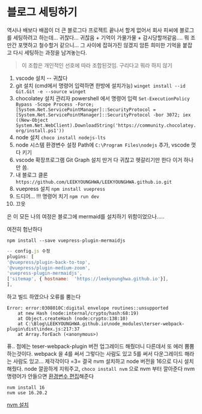 # 블로그 세팅하기

역시나 배보다 배꼽이 더 큰 블로그다
프로젝트 끝나서 할게 없어서 회사 피씨에 블로그를 세팅하려고 하는데...
귀찮다... 귀찮음 + 기억이 가물가물 + 감시당할꺼같음.... 
뭐 조만간 포맷하고 철수할거 같으니... 그 사이에 잡혀가진 않겠지
암튼 희미한 기억을 붙잡고 다시 세팅하는 과정을 남겨놓는다.

> 이 조합은 개인적인 선호에 따라 조합된것임. 구리다고 뭐라 하지 않기

1. vscode 설치 -- 귀찮다
2. git 설치 (cmd에서 명령어 입력하면 한방에 설치가능)
	`winget install --id Git.Git -e --source winget`
3. chocolatey 설치 
관리자 powershell 에서 명령어 입력 `Set-ExecutionPolicy Bypass -Scope Process -Force; [System.Net.ServicePointManager]::SecurityProtocol = [System.Net.ServicePointManager]::SecurityProtocol -bor 3072; iex ((New-Object System.Net.WebClient).DownloadString('https://community.chocolatey.org/install.ps1'))` 
5. node 설치 `choco install nodejs-lts`
6. node 시스템 환경변수 설정 Path에 `C:\Program Files\nodejs` 추가, vscode 껏다 키기
7. vscode 확장프로그램 Git Graph 설치
	딴거 다 귀찮고 헷갈리기만 한다 이거 하나만 씀.
8. 내 블로그 클론 `https://github.com/LEEKYOUNGHWA/LEEKYOUNGHWA.github.io.git`
9. vuepress 설치 `npm install vuepress`
10. 드디어... !!! 명령어 치기 `npm run dev`
11. 끄읏



은 이 모든 나의 여정은 블로그에 mermaid를 설치하기 위함이었으나.....  

여전히 험난하다 

`npm install --save vuepress-plugin-mermaidjs`
 ```javascript 
 -- config.js 수정
 plugins: [
'@vuepress/plugin-back-to-top',
'@vuepress/plugin-medium-zoom',
'vuepress-plugin-mermaidjs',
['sitemap', { hostname:  'https://leekyounghwa.github.io'}],
],
```
하고 빌드 하였으나 오류를 뿜는다
```
Error: error:0308010C:digital envelope routines::unsupported
    at new Hash (node:internal/crypto/hash:68:19)
    at Object.createHash (node:crypto:138:10)
    at C:\Blog\LEEKYOUNGHWA.github.io\node_modules\terser-webpack-plugin\dist\index.js:217:37
    at Array.forEach (<anonymous>)
```
퓨.. 첨에는 teser-webpack-plugin 버전 업그레이드 해줬더니 다른데서 또 에러 뿜뿜 하는것이다. webpack 을 4를 써서 그렇다는 사람도 있고 5를 써서 다운그레이드 해라는 사람도 있고... 제각각이다 =3= 결국 nvm 설치하고 node 버전을 16으로 다시 설치해줬다.
node 깔끔하게 지워주고, `choco install nvm` 으로 nvm 부터 깔아준다
nvm 명령어가 안들으면 [환경변수 편집](https://developerchaser.tistory.com/11)해준다
```
nvm install 16
nvm use 16.20.2
```

[nvm 설치](https://velog.io/@sudev/nvm-%EC%84%A4%EC%B9%98-for-Windows-Node.js-%EC%A0%9C%EA%B1%B0)


<!--stackedit_data:
eyJoaXN0b3J5IjpbOTA4NzAxOTQ2LC0xNDMwMDQ4MDUsLTE4ND
cwMjE5MDEsMTIwMTQ1MjQ5NCwtNjg1MDQyODExLDEyMzY2OTYx
MDcsLTc5NzU1Nzg0NiwtMTc3Mzk3NjI5OCw1NTM0Mzc3MzIsMj
YzMTM2OTAwXX0=
-->